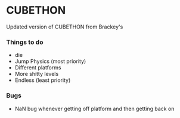 # CUBETHON
Updated version of CUBETHON from Brackey's

### Things to do
* die
* Jump Physics (most priority)
* Different platforms
* More shitty levels 
* Endless (least priority)

### Bugs
* NaN bug whenever getting off platform and then getting back on 


